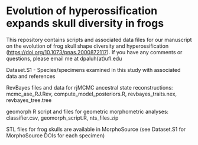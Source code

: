# Evolution of hyperossification expands skull diversity in frogs

This repository contains scripts and associated data files for our manuscript on the evolution of frog skull shape diversity and hyperossification (https://doi.org/10.1073/pnas.2000872117). If you have any comments or questions, please email me at dpaluh(at)ufl.edu


Dataset.S1 - Species/specimens examined in this study with associated data and references

RevBayes files and data for rjMCMC ancestral state reconstructions: mcmc_ase_RJ.Rev, compute_model_posteriors.R,  revbayes_traits.nex, revbayes_tree.tree

geomorph R script and files for geometric morphometric analyses: classifier.csv, geomorph_script.R, nts_files.zip

STL files for frog skulls are available in MorphoSource (see Dataset.S1 for MorphoSource DOIs for each specimen)
